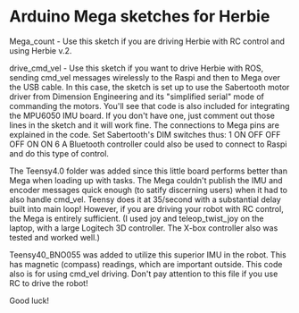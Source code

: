 # Arduino Mega sketches for Herbie

Mega_count - Use this sketch if you are driving Herbie with RC control and using Herbie v.2. 

drive_cmd_vel - Use this sketch if you want to drive Herbie with ROS, sending cmd_vel messages wirelessly to the Raspi and then to Mega over the USB cable. In this case, the sketch is set up to use the Sabertooth motor driver from Dimension Engineering and its "simplified serial" mode of commanding the motors. You'll see that code is also included for integrating the MPU6050 IMU board. If you don't have one, just comment out those lines in the sketch and it will work fine. The connections to Mega pins are explained in the code. Set Sabertooth's DIM switches thus: 1 ON OFF OFF OFF ON ON 6  A Bluetooth controller could also be used to connect to Raspi and do this type of control.

The Teensy4.0 folder was added since this little board performs better than Mega when loading up with tasks. The Mega couldn't publish the IMU and encoder messages quick enough (to satify discerning users) when it had to also handle cmd_vel. Teensy does it at 35/second with a substantial delay built into main loop! However, if you are driving your robot with RC control, the Mega is entirely sufficient. (I used joy and teleop_twist_joy on the laptop, with a large Logitech 3D controller. The X-box controller also was tested and worked well.)

Teensy40_BNO055 was added to utilize this superior IMU in the robot. This has magnetic (compass) readings, which are important outside. This code also is for using cmd_vel driving. Don't pay attention to this file if you use RC to drive the robot!

Good luck!


